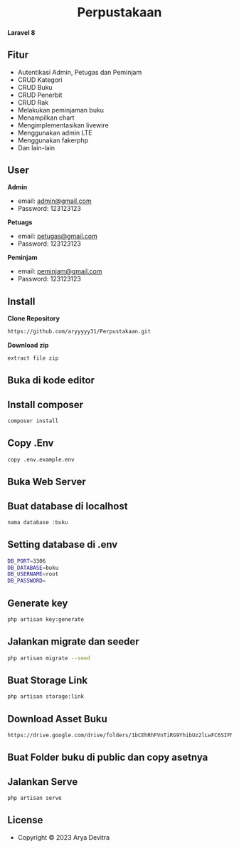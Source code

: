 <h1 align="center">Perpustakaan</h1>

<h4>Laravel 8 </h4>

## Fitur 

- Autentikasi Admin, Petugas dan Peminjam
- CRUD Kategori
- CRUD Buku
- CRUD Penerbit
- CRUD Rak
- Melakukan peminjaman buku
- Menampilkan chart
- Mengimplementasikan livewire
- Menggunakan admin LTE
- Menggunakan fakerphp
- Dan lain-lain

## User

**Admin**

- email: admin@gmail.com
- Password: 123123123

**Petuags**

- email: petugas@gmail.com
- Password: 123123123

**Peminjam**

- email: peminjam@gmail.com
- Password: 123123123

## Install

**Clone Repository**

```bash
https://github.com/aryyyyy31/Perpustakaan.git
```

**Download zip**

```bash
extract file zip
```

## Buka di kode editor


## Install composer

```bash
composer install
```

## Copy .Env

```bash
copy .env.example.env
```

## Buka Web Server


## Buat database di localhost 

```bash
nama database :buku
```

## Setting database di .env

```bash
DB_PORT=3306
DB_DATABASE=buku
DB_USERNAME=root
DB_PASSWORD=
```

## Generate key

```bash
php artisan key:generate
```

## Jalankan migrate dan seeder

```bash
php artisan migrate --seed
```

## Buat Storage Link

```bash
php artisan storage:link
```

## Download Asset Buku

```bash
https://drive.google.com/drive/folders/1bCEhRhFVnTiRG9YhibUz2lLwFC6SIFNW?usp=sharing
```

## Buat Folder buku di public dan copy asetnya


## Jalankan Serve

```bash
php artisan serve
```


## License

- Copyright © 2023 Arya Devitra
